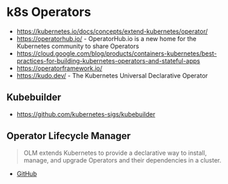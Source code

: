 # k8s Operators

* <https://kubernetes.io/docs/concepts/extend-kubernetes/operator/>
* <https://operatorhub.io/> - OperatorHub.io is a new home for the Kubernetes community to share Operators 
* <https://cloud.google.com/blog/products/containers-kubernetes/best-practices-for-building-kubernetes-operators-and-stateful-apps>
* <https://operatorframework.io/>
* <https://kudo.dev/> - The Kubernetes Universal Declarative Operator

## Kubebuilder

* <https://github.com/kubernetes-sigs/kubebuilder>

## Operator Lifecycle Manager

> OLM extends Kubernetes to provide a declarative way to install, manage, and upgrade Operators and their dependencies in a cluster.

* [GitHub](https://github.com/operator-framework/operator-lifecycle-manager)